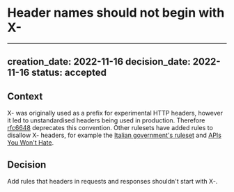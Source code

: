 # Header names should not begin with X-

---
creation_date: 2022-11-16
decision_date: 2022-11-16
status: accepted
---

## Context
X- was originally used as a prefix for experimental HTTP headers, however it led to unstandardised headers being used in production. Therefore [rfc6648](https://datatracker.ietf.org/doc/html/rfc6648) deprecates this convention. Other rulesets have added rules to disallow X- headers, for example the [Italian government's ruleset](https://github.com/italia/api-oas-checker/blob/master/rules/headers.yml) and [APIs You Won't Hate](https://github.com/apisyouwonthate/style-guide/blob/main/src/ruleset.ts). 

## Decision
Add rules that headers in requests and responses shouldn't start with X-.
